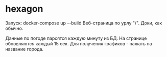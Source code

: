 # hexagon

Запуск: docker-compose up --build
Веб-страница по урлу "/". Доки, как обычно.

Данные по погоде парсятся каждую минуту из БД. На странице обновляются каждый 15 сек. Для получения графиков - нажать на название города.
